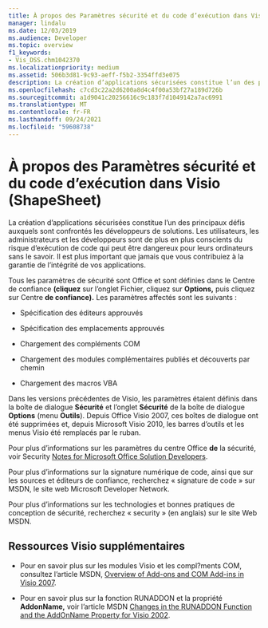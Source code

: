```yaml
---
title: À propos des Paramètres sécurité et du code d’exécution dans Visio (ShapeSheet)
manager: lindalu
ms.date: 12/03/2019
ms.audience: Developer
ms.topic: overview
f1_keywords:
- Vis_DSS.chm1042370
ms.localizationpriority: medium
ms.assetid: 506b3d81-9c93-aeff-f5b2-3354ffd3e075
description: La création d’applications sécurisées constitue l’un des principaux défis auxquels sont confrontés les développeurs de solutions. Les utilisateurs, les administrateurs et les développeurs sont de plus en plus conscients du risque d’exécution de code qui peut être dangereux pour leurs ordinateurs sans le savoir. Il est plus important que jamais que vous contribuiez à la garantie de l’intégrité de vos applications.
ms.openlocfilehash: c7cd3c22a2d6200a8d4c4f00a53bf27a189d726b
ms.sourcegitcommit: a1d9041c20256616c9c183f7d1049142a7ac6991
ms.translationtype: MT
ms.contentlocale: fr-FR
ms.lasthandoff: 09/24/2021
ms.locfileid: "59608738"
---
```

# <a name="about-security-settings-and-running-code-in-visio-shapesheet"></a>À propos des Paramètres sécurité et du code d’exécution dans Visio (ShapeSheet)

 La création d’applications sécurisées constitue l’un des principaux défis auxquels sont confrontés les développeurs de solutions. Les utilisateurs, les administrateurs et les développeurs sont de plus en plus conscients du risque d’exécution de code qui peut être dangereux pour leurs ordinateurs sans le savoir. Il est plus important que jamais que vous contribuiez à la garantie de l’intégrité de vos applications. 
  
Tous les paramètres de sécurité sont Office et sont définies  dans le Centre de confiance **(cliquez** sur l’onglet Fichier, cliquez sur **Options,** puis cliquez sur Centre **de confiance).** Les paramètres affectés sont les suivants :
  
- Spécification des éditeurs approuvés
    
- Spécification des emplacements approuvés
    
- Chargement des compléments COM 
    
- Chargement des modules complémentaires publiés et découverts par chemin
    
- Chargement des macros VBA
    
Dans les versions précédentes de Visio, les paramètres étaient définis dans la boîte de dialogue **Sécurité** et l’onglet **Sécurité** de la boîte de dialogue **Options** (menu **Outils**). Depuis Office Visio 2007, ces boîtes de dialogue ont été supprimées et, depuis Microsoft Visio 2010, les barres d’outils et les menus Visio été remplacés par le ruban. 
  
Pour plus d’informations sur les paramètres du centre Office **de** la sécurité, voir Security [Notes for Microsoft Office Solution Developers](https://docs.microsoft.com/previous-versions/office/developer/office-2007/aa433259(v=office.12)).
  
 Pour plus d’informations sur la signature numérique de code, ainsi que sur les sources et éditeurs de confiance, recherchez « signature de code » sur MSDN, le site web Microsoft Developer Network. 
  
Pour plus d’informations sur les technologies et bonnes pratiques de conception de sécurité, recherchez « security » (en anglais) sur le site Web MSDN. 
  
## <a name="additional-visio-resources"></a>Ressources Visio supplémentaires

- Pour en savoir plus sur les modules Visio et les compl?ments COM, consultez l’article MSDN, [Overview of Add-ons and COM Add-ins in Visio 2007](https://docs.microsoft.com/previous-versions/office/developer/office-2007/bb851468(v=office.12)).
    
- Pour en savoir plus sur la fonction RUNADDON et la propriété **AddonName,** voir l’article MSDN [Changes in the RUNADDON Function and the AddOnName Property for Visio 2002](https://docs.microsoft.com/previous-versions/office/developer/office-xp/aa140368(v=office.10)).
    

